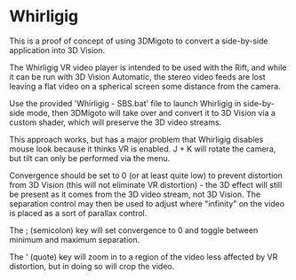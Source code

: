 Whirligig
=========

This is a proof of concept of using 3DMigoto to convert a side-by-side
application into 3D Vision.

The Whirligig VR video player is intended to be used with the Rift, and while
it can be run with 3D Vision Automatic, the stereo video feeds are lost leaving
a flat video on a spherical screen some distance from the camera.

Use the provided 'Whirligig - SBS.bat' file to launch Whirligig in side-by-side
mode, then 3DMigoto will take over and convert it to 3D Vision via a custom
shader, which will preserve the 3D video streams.

This approach works, but has a major problem that Whirligig disables mouse look
because it thinks VR is enabled. J + K will rotate the camera, but tilt can
only be performed via the menu.

Convergence should be set to 0 (or at least quite low) to prevent distortion
from 3D Vision (this will not eliminate VR distortion) - the 3D effect will
still be present as it comes from the 3D video stream, not 3D Vision.
The separation control may then be used to adjust where "infinity" on the video
is placed as a sort of parallax control.

The ; (semicolon) key will set convergence to 0 and toggle between minimum and
maximum separation.

The ' (quote) key will zoom in to a region of the video less affected by VR
distortion, but in doing so will crop the video.
